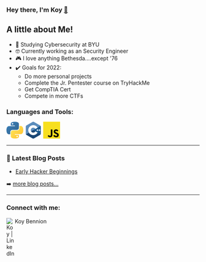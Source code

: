 ### Hey there, I'm Koy [👋]([Site](https://benni371.github.io/)) ###


## A little about Me!
- 🏫 Studying Cybersecurity at BYU
- 🤓 Currently working as an Security Engineer
- 🎮 I love anything Bethesda....except '76
- ✔️ Goals for 2022:
  - Do more personal projects
  - Complete the Jr. Pentester course on TryHackMe
  - Get CompTIA Cert
  - Compete in more CTFs


### Languages and Tools:  
<img src="./svg/python.svg" /> <img src="./svg/c++.svg"/> <img src="./svg/js.svg">

---

### 📕 Latest Blog Posts

<!-- BLOG-POST-LIST:START -->
- [Early Hacker Beginnings](https://benni371.github.io/jekyll/update/2021/12/22/welcome-to-jekyll.html)
<!-- BLOG-POST-LIST:END -->

➡️ [more blog posts...](https://benni371.github.io/blog/)

---
### Connect with me:

<a href="https://linkedin.com/in/koy-bennion-4b6318204"><img align="left" alt="Koy | LinkedIn" width="22px" src="https://cdn.jsdelivr.net/npm/simple-icons@v3/icons/linkedin.svg" /></a>Koy Bennion

<br />


<br />
<br />


[website]: https://benni371.github.io/
[linkedin]: https://linkedin.com/in/koy-bennion-4b6318204
